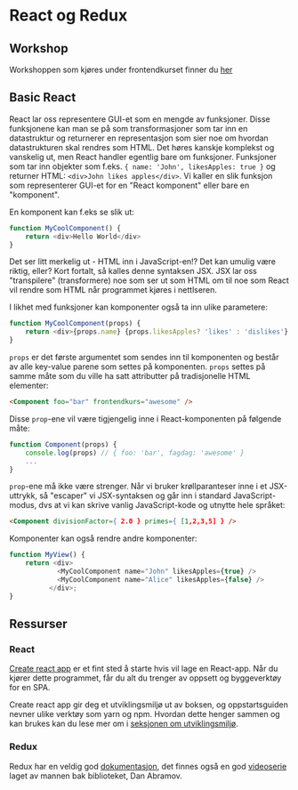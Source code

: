 # React og Redux

## Workshop
Workshoppen som kjøres under frontendkurset finner du [her](https://github.com/ewendel/redux-workshop)

## Basic React
React lar oss representere GUI-et som en mengde av funksjoner. Disse funksjonene kan man se på som transformasjoner som tar inn en datastruktur og returnerer en representasjon som sier noe om hvordan datastrukturen skal rendres som HTML. Det høres kanskje komplekst og vanskelig ut, men React handler egentlig bare om funksjoner. Funksjoner som tar inn objekter som f.eks. `{ name: 'John', likesApples: true }` og returner HTML: `<div>John likes apples</div>`. Vi kaller en slik funksjon som representerer GUI-et for en "React komponent" eller bare en "komponent". 

En komponent kan f.eks se slik ut:

```javascript
function MyCoolComponent() {
    return <div>Hello World</div>
}
```

Det ser litt merkelig ut - HTML inn i JavaScript-en!? Det kan umulig være riktig, eller?
Kort fortalt, så kalles denne syntaksen JSX. JSX lar oss "transpilere" (transformere) noe som ser ut som HTML om til noe som React vil rendre som HTML når programmet kjøres i nettlseren.

I likhet med funksjoner kan komponenter også ta inn ulike parametere:

```javascript
function MyCoolComponent(props) {
    return <div>{props.name} {props.likesApples? 'likes' : 'dislikes'} apples</div>
}
```

`props` er det første argumentet som sendes inn til komponenten og består av alle key-value parene som settes på komponenten. `props` settes på samme måte som du ville ha satt attributter på tradisjonelle HTML elementer:
```html
<Component foo="bar" frontendkurs="awesome" />
```

Disse `prop`-ene vil være tigjengelig inne i React-komponenten på følgende måte:

```javascript
function Component(props) {
    console.log(props) // { foo: 'bar', fagdag: 'awesome' }
    ...
}
```

`prop`-ene må ikke være strenger. Når vi bruker krøllparanteser inne i et JSX-uttrykk, så "escaper" vi JSX-syntaksen og går inn i standard JavaScript-modus, dvs at vi kan skrive vanlig JavaScript-kode og utnytte hele språket:
```html
<Component divisionFactor={ 2.0 } primes={ [1,2,3,5] } />
```

Komponenter kan også rendre andre komponenter:

```javascript
function MyView() {
    return <div>
            <MyCoolComponent name="John" likesApples={true} />
            <MyCoolComponent name="Alice" likesApples={false} />
          </div>;
}
```

## Ressurser

### React
[Create react app](https://github.com/facebookincubator/create-react-app)
er et fint sted å starte hvis vil lage en React-app. Når du kjører dette programmet, får du alt du trenger av oppsett og byggeverktøy for en SPA.

Create react app gir deg et utviklingsmiljø ut av boksen, og oppstartsguiden nevner ulike verktøy som yarn og npm. Hvordan dette henger sammen og kan brukes kan du lese mer om i [seksjonen om utviklingsmiljø]().

### Redux
Redux har en veldig god [dokumentasjon](http://redux.js.org/), det finnes også en god [videoserie](https://egghead.io/courses/getting-started-with-redux) laget av mannen bak biblioteket, Dan Abramov.  


